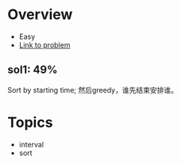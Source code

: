 # Overview
- Easy
- [Link to problem](https://leetcode.com/problems/meeting-rooms/)

## sol1: 49%
Sort by starting time; 然后greedy，谁先结束安排谁。

# Topics
- interval
- sort
